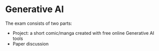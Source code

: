 # Generative AI

The exam consists of two parts:
* Project: a short comic/manga created with free online Generative AI tools
* Paper discussion
